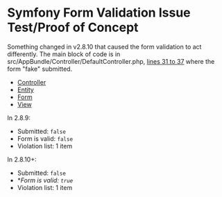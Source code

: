 Symfony Form Validation Issue Test/Proof of Concept
==========

Something changed in v2.8.10 that caused the form validation to act differently.
 The main block of code is in src/AppBundle/Controller/DefaultController.php, 
 [lines 31 to 37](https://github.com/darrylhein/symfony_form_validation_issue_2.8/blob/master/src/AppBundle/Controller/DefaultController.php#L31) where the form "fake" submitted. 
 
- [Controller](https://github.com/darrylhein/symfony_form_validation_issue_2.8/blob/master/src/AppBundle/Controller/DefaultController.php)
- [Entity](https://github.com/darrylhein/symfony_form_validation_issue_2.8/blob/master/src/AppBundle/Entity/Test.php)
- [Form](https://github.com/darrylhein/symfony_form_validation_issue_2.8/blob/master/src/AppBundle/Form/Type/TestFormType.php) 
- [View](https://github.com/darrylhein/symfony_form_validation_issue_2.8/blob/master/app/Resources/views/default/index.html.twig)

In 2.8.9:

- Submitted: `false`
- Form is valid: `false`
- Violation list: 1 item

In 2.8.10+:

- Submitted: `false`
- **Form is valid: `true`*
- Violation list: 1 item
